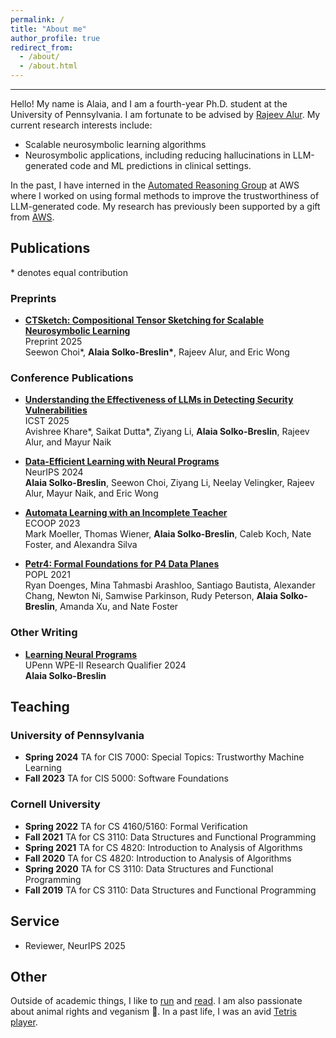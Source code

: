 ```yaml
---
permalink: /
title: "About me"
author_profile: true
redirect_from: 
  - /about/
  - /about.html
---
```


---

Hello! My name is Alaia, and I am a fourth-year Ph.D. student at the University of Pennsylvania. I am fortunate to be advised by [Rajeev Alur](https://www.cis.upenn.edu/~alur/). My current research interests include:

- Scalable neurosymbolic learning algorithms
- Neurosymbolic applications, including reducing hallucinations in LLM-generated code and ML predictions in clinical settings.


In the past, I have interned in the [Automated Reasoning Group](https://www.amazon.science/research-areas/automated-reasoning) at AWS where I worked on using formal methods to improve the trustworthiness of LLM-generated code. My research has previously been supported by a gift from [AWS](https://asset.seas.upenn.edu/penn-engineering-ph-d-students-receive-funding-from-amazon-to-advance-trustworthy-ai/).

## Publications

\* denotes equal contribution

### Preprints

*   [**CTSketch: Compositional Tensor Sketching for Scalable Neurosymbolic Learning**](https://arxiv.org/abs/2503.24123)  
    Preprint 2025  
    Seewon Choi*, **Alaia Solko-Breslin\***, Rajeev Alur, and Eric Wong

### Conference Publications

*   [**Understanding the Effectiveness of LLMs in Detecting Security Vulnerabilities**](https://alaiasolkobreslin.github.io/files/icst25.pdf)  
    ICST 2025  
    Avishree Khare\*, Saikat Dutta\*, Ziyang Li, **Alaia Solko-Breslin**, Rajeev Alur, and Mayur Naik

*   [**Data-Efficient Learning with Neural Programs**](https://alaiasolkobreslin.github.io/files/neurips24.pdf)  
    NeurIPS 2024  
    **Alaia Solko-Breslin**, Seewon Choi, Ziyang Li, Neelay Velingker, Rajeev Alur, Mayur Naik, and Eric Wong

*   [**Automata Learning with an Incomplete Teacher**](https://alaiasolkobreslin.github.io/files/ecoop23.pdf)  
    ECOOP 2023  
    Mark Moeller, Thomas Wiener, **Alaia Solko-Breslin**, Caleb Koch, Nate Foster, and Alexandra Silva

*  [**Petr4: Formal Foundations for P4 Data Planes**](https://alaiasolkobreslin.github.io/files/popl21.pdf)  
    POPL 2021  
    Ryan Doenges, Mina Tahmasbi Arashloo, Santiago Bautista, Alexander Chang, Newton Ni, Samwise Parkinson, Rudy Peterson, **Alaia Solko-Breslin**, Amanda Xu, and Nate Foster

### Other Writing

*   [**Learning Neural Programs**](https://alaiasolkobreslin.github.io/files/WPE_II.pdf)  
    UPenn WPE-II Research Qualifier 2024  
    **Alaia Solko-Breslin**

## Teaching

### University of Pennsylvania

* **Spring 2024** TA for CIS 7000: Special Topics: Trustworthy Machine Learning
* **Fall 2023** TA for CIS 5000: Software Foundations

### Cornell University
* **Spring 2022** TA for CS 4160/5160: Formal Verification
* **Fall 2021** TA for CS 3110: Data Structures and Functional Programming
* **Spring 2021** TA for CS 4820: Introduction to Analysis of Algorithms
* **Fall 2020** TA for CS 4820: Introduction to Analysis of Algorithms
* **Spring 2020** TA for CS 3110: Data Structures and Functional Programming
* **Fall 2019** TA for CS 3110: Data Structures and Functional Programming

## Service

- Reviewer, NeurIPS 2025

## Other

Outside of academic things, I like to [run](https://www.strava.com/athletes/73708875) and [read](https://www.goodreads.com/user/show/167091916-alaia-solko-breslin). I am also passionate about animal rights and veganism 🌱. In a past life, I was an avid [Tetris player](https://jstris.jezevec10.com/u/Alaia/stats).